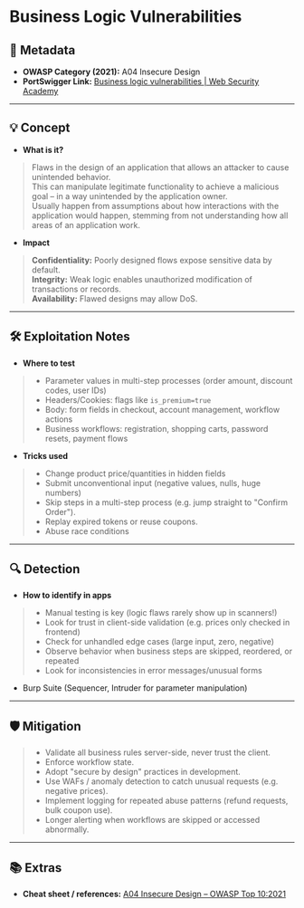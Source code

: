 # Business Logic Vulnerabilities

## 📄 Metadata
- **OWASP Category (2021):** A04 Insecure Design  
- **PortSwigger Link:** [Business logic vulnerabilities | Web Security Academy](https://portswigger.net/web-security/logic-flaws)

---

## 💡 Concept
- **What is it?**  
> Flaws in the design of an application that allows an attacker to cause unintended behavior.  
> This can manipulate legitimate functionality to achieve a malicious goal – in a way unintended by the application owner.  
> Usually happen from assumptions about how interactions with the application would happen, stemming from not understanding how all areas of an application work.  

- **Impact**  
> **Confidentiality:** Poorly designed flows expose sensitive data by default.  
> **Integrity:** Weak logic enables unauthorized modification of transactions or records.  
> **Availability:** Flawed designs may allow DoS.  

---

## 🛠 Exploitation Notes
- **Where to test**  
> - Parameter values in multi-step processes (order amount, discount codes, user IDs)  
> - Headers/Cookies: flags like `is_premium=true`  
> - Body: form fields in checkout, account management, workflow actions  
> - Business workflows: registration, shopping carts, password resets, payment flows  

- **Tricks used**  
> - Change product price/quantities in hidden fields  
> - Submit unconventional input (negative values, nulls, huge numbers)  
> - Skip steps in a multi-step process (e.g. jump straight to "Confirm Order").  
> - Replay expired tokens or reuse coupons.  
> - Abuse race conditions  

---

## 🔍 Detection
- **How to identify in apps**  
> - Manual testing is key (logic flaws rarely show up in scanners!)  
> - Look for trust in client-side validation (e.g. prices only checked in frontend)  
> - Check for unhandled edge cases (large input, zero, negative)  
> - Observe behavior when business steps are skipped, reordered, or repeated  
> - Look for inconsistencies in error messages/unusual forms  
 - Burp Suite (Sequencer, Intruder for parameter manipulation)  

---

## 🛡 Mitigation
> - Validate all business rules server-side, never trust the client.  
> - Enforce workflow state.  
> - Adopt "secure by design" practices in development.  
> - Use WAFs / anomaly detection to catch unusual requests (e.g. negative prices).  
> - Implement logging for repeated abuse patterns (refund requests, bulk coupon use).  
> - Longer alerting when workflows are skipped or accessed abnormally.  

---

## 📚 Extras
- **Cheat sheet / references:** [A04 Insecure Design – OWASP Top 10:2021](https://owasp.org/Top10/A04_2021-Insecure_Design/)

